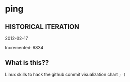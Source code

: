 # ping

## HISTORICAL ITERATION
2012-02-17

Incremented: 6834

## What is this?? 
Linux skills to hack the github commit visualization chart `;-)`
